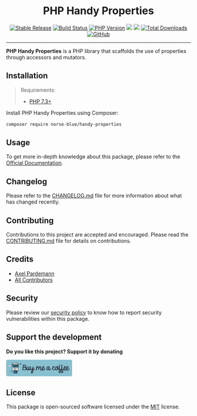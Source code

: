 <div align="center">
    <h1>PHP Handy Properties</h1>
    <p align="center"> 
        <a href="https://packagist.org/packages/norse-blue/handy-properties"><img alt="Stable Release" src="https://img.shields.io/packagist/v/norse-blue/handy-properties.svg?color=%235e81ac&style=popout-square"></a>
        <a href="https://travis-ci.com/norse-blue/php-handy-properties"><img alt="Build Status" src="https://img.shields.io/travis/com/norse-blue/php-handy-properties.svg?color=%23a3be8c&style=popout-square"></a>
        <a href="https://php.net/releases"><img alt="PHP Version" src="https://img.shields.io/packagist/php-v/norse-blue/handy-properties.svg?color=%23b48ead&style=popout-square"></a>
        <a href="https://codeclimate.com/github/norse-blue/php-handy-properties/maintainability"><img src="https://api.codeclimate.com/v1/badges/866ae253f0514d705924/maintainability" /></a>
        <a href="https://codeclimate.com/github/norse-blue/php-handy-properties/test_coverage"><img src="https://api.codeclimate.com/v1/badges/866ae253f0514d705924/test_coverage" /></a>
        <a href="https://packagist.org/packages/norse-blue/handy-properties"><img alt="Total Downloads" src="https://img.shields.io/packagist/dt/norse-blue/handy-properties.svg?color=%235e81ac&style=popout-square"></a>
        <a href="https://packagist.org/packages/norse-blue/handy-properties"><img alt="GitHub" src="https://img.shields.io/github/license/norse-blue/php-handy-properties.svg?color=%235e81ac&style=popout-square"></a>
    </p>
</div>
<hr>

**PHP Handy Properties** is a PHP library that scaffolds the use of properties through accessors and mutators.

## Installation

>Requirements:
>- [PHP 7.3+](https://php.net/releases)

Install PHP Handy Properties using Composer:

```bash
composer require norse-blue/handy-properties
```

## Usage

To get more in-depth knowledge about this package, please refer to the [Official Documentation](https://norse-blue.github.io/php-handy-properties/).

## Changelog

Please refer to the [CHANGELOG.md](CHANGELOG.md) file for more information about what has changed recently.

## Contributing

Contributions to this project are accepted and encouraged. Please read the [CONTRIBUTING.md](.github/CONTRIBUTING.md) file for details on contributions.

## Credits

- [Axel Pardemann](https://github.com/axelitus)
- [All Contributors](../../contributors)

## Security

Please review our [security policy](https://github.com/norse-blue/php-handy-properties/security/policy) to know how to report security vulnerabilities within this package.

## Support the development

**Do you like this project? Support it by donating**

<a href="https://www.buymeacoffee.com/axelitus"><img src="docs/assets/images/buy-me-a-coffee.svg" width="180" alt="Buy me a coffee"></img></a>

## License

This package is open-sourced software licensed under the [MIT](LICENSE.md) license.
